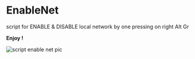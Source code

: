 # EnableNet

script for ENABLE & DISABLE local network by one pressing on right Alt Gr

**Enjoy !**

![script enable net pic](https://github.com/user-attachments/assets/aa151ad6-622e-4cdb-9e47-cd72f515f8b3)


